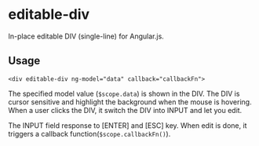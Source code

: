 editable-div
============

In-place editable DIV (single-line) for Angular.js.

## Usage

~~~~
<div editable-div ng-model="data" callback="callbackFn">
~~~~

The specified model value (`$scope.data`) is shown in the DIV.  The DIV is cursor sensitive and highlight the background when the mouse is hovering.  When a user clicks the DIV, it switch the DIV into INPUT and let you edit.

The INPUT field response to [ENTER] and [ESC] key.  When edit is done, it triggers a callback function(`$scope.callbackFn()`).

